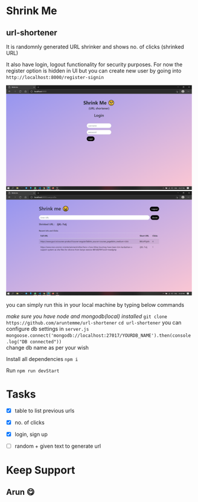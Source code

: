 # Shrink Me

## url-shortener 

It is randomnly generated URL shrinker and shows no. of clicks (shrinked URL)

It also have login, logout functionality for security purposes.
For now the register option is hidden in UI but you can create new user by going into ```http://localhost:8000/register-signin```


![schreenshot1](screenshots/one.png "Login")
<br>
![schreenshot2](screenshots/two.png "Home")

you can simply run this in your local machine by typing below commands

*make sure you have node and mongodb(local) installed*
```git clone https://github.com/aruntemme/url-shortener```
```cd url-shortener```
you can configure db settings in ```server.js``` <br>
```mongoose.connect('mongodb://localhost:27017/YOURDB_NAME').then(console.log("DB connected"))```<br>
change db name as per your wish<br>

Install all dependencies
```npm i```<br>

Run 
```npm run devStart```

# Tasks

- [x] table to list previous urls
- [x] no. of clicks
- [x] login, sign up
- [ ] random + given text to generate url


# Keep Support

## Arun 😋
